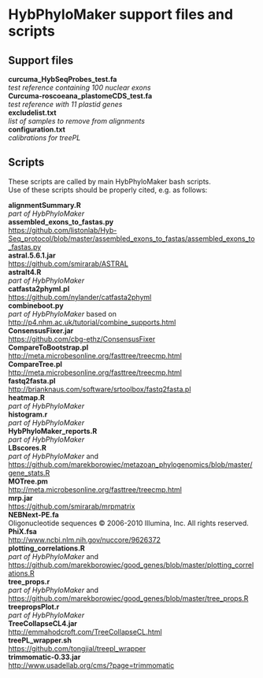 # HybPhyloMaker support files and scripts

**Support files**  
---
**curcuma_HybSeqProbes_test.fa**  
_test reference containing 100 nuclear exons_  
**Curcuma-roscoeana_plastomeCDS_test.fa**  
_test reference with 11 plastid genes_  
**excludelist.txt**  
_list of samples to remove from alignments_  
**configuration.txt**  
_calibrations for treePL_  

**Scripts**  
---
These scripts are called by main HybPhyloMaker bash scripts.  
Use of these scripts should be properly cited, e.g. as follows:  
  
**alignmentSummary.R**  
_part of HybPhyloMaker_  
**assembled_exons_to_fastas.py**  
https://github.com/listonlab/Hyb-Seq_protocol/blob/master/assembled_exons_to_fastas/assembled_exons_to_fastas.py  
**astral.5.6.1.jar**  
https://github.com/smirarab/ASTRAL  
**astralt4.R**  
_part of HybPhyloMaker_  
**catfasta2phyml.pl**  
https://github.com/nylander/catfasta2phyml  
**combineboot.py**  
_part of HybPhyloMaker_ based on http://p4.nhm.ac.uk/tutorial/combine_supports.html  
**ConsensusFixer.jar**  
https://github.com/cbg-ethz/ConsensusFixer  
**CompareToBootstrap.pl**  
http://meta.microbesonline.org/fasttree/treecmp.html  
**CompareTree.pl**  
http://meta.microbesonline.org/fasttree/treecmp.html  
**fastq2fasta.pl**  
http://brianknaus.com/software/srtoolbox/fastq2fasta.pl  
**heatmap.R**  
_part of HybPhyloMaker_  
**histogram.r**  
_part of HybPhyloMaker_  
**HybPhyloMaker_reports.R**  
_part of HybPhyloMaker_  
**LBscores.R**  
_part of HybPhyloMaker_ and https://github.com/marekborowiec/metazoan_phylogenomics/blob/master/gene_stats.R  
**MOTree.pm**  
http://meta.microbesonline.org/fasttree/treecmp.html  
**mrp.jar**  
https://github.com/smirarab/mrpmatrix  
**NEBNext-PE.fa**  
Oligonucleotide sequences © 2006-2010 Illumina, Inc. All rights reserved.  
**PhiX.fsa**  
http://www.ncbi.nlm.nih.gov/nuccore/9626372  
**plotting_correlations.R**  
_part of HybPhyloMaker_ and https://github.com/marekborowiec/good_genes/blob/master/plotting_correlations.R  
**tree_props.r**  
_part of HybPhyloMaker_ and https://github.com/marekborowiec/good_genes/blob/master/tree_props.R  
**treepropsPlot.r**  
_part of HybPhyloMaker_  
**TreeCollapseCL4.jar**  
http://emmahodcroft.com/TreeCollapseCL.html  
**treePL_wrapper.sh**  
https://github.com/tongjial/treepl_wrapper  
**trimmomatic-0.33.jar**  
http://www.usadellab.org/cms/?page=trimmomatic  
